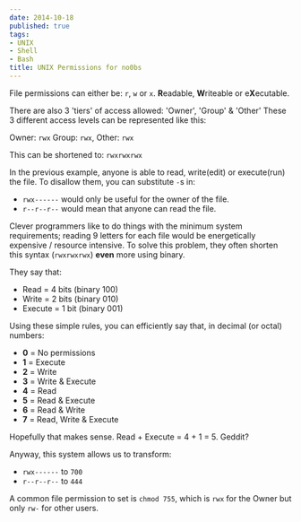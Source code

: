 ```yaml
---
date: 2014-10-18
published: true
tags:
- UNIX
- Shell
- Bash
title: UNIX Permissions for no0bs
---
```


File permissions can either be: `r`, `w` or `x`.
**R**eadable, **W**riteable or e**X**ecutable.

There are also 3 'tiers' of access allowed: 'Owner', 'Group' & 'Other'
These 3 different access levels can be represented like this:

Owner: `rwx` Group: `rwx`, Other: `rwx`

This can be shortened to: `rwxrwxrwx`

In the previous example, anyone is able to read, write(edit) or execute(run) the file.
To disallow them, you can substitute `-`s in:

- `rwx------` would only be useful for the owner of the file.
- `r--r--r--` would mean that anyone can read the file.

Clever programmers like to do things with the minimum system requirements; reading 9 letters for each file would be energetically expensive / resource intensive.
To solve this problem, they often shorten this syntax (`rwxrwxrwx`) **even** more using binary.

They say that:

- Read = 4 bits (binary 100)
- Write = 2 bits (binary 010)
- Execute = 1 bit (binary 001)

Using these simple rules, you can efficiently say that, in decimal (or octal) numbers:

- **0** = No permissions
- **1** = Execute
- **2** = Write
- **3** = Write & Execute
- **4** = Read
- **5** = Read & Execute
- **6** = Read & Write
- **7** = Read, Write & Execute

Hopefully that makes sense. Read + Execute = 4 + 1 = 5. Geddit?

Anyway, this system allows us to transform:

- `rwx------` to `700`
- `r--r--r--` to `444`

A common file permission to set is `chmod 755`, which is `rwx` for the Owner but only `rw-` for other users.
